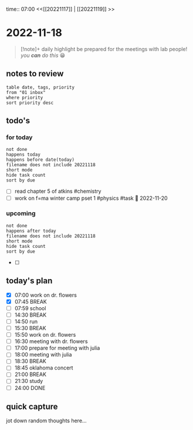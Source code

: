 time:: 07:00
<<[[20221117]] | [[20221119]] >>
# 2022-11-18

>[!note]+ daily highlight
>be prepared for the meetings with lab people! *you **can** do this* 😁

## notes to review
```dataview
table date, tags, priority
from "01 inbox"
where priority
sort priority desc
```
## todo's
### for today
```tasks
not done
happens today
happens before date(today)
filename does not include 20221118
short mode
hide task count
sort by due
```
- [ ] read chapter 5 of atkins #chemistry 
- [ ] work on f=ma winter camp pset 1 #physics #task 📅 2022-11-20
### upcoming
```tasks
not done
happens after today
filename does not include 20221118
short mode
hide task count
sort by due
```
- [ ] 
## today's plan
- [x] 07:00 work on dr. flowers
- [x] 07:45 BREAK
- [ ] 07:59 school
- [ ] 14:30 BREAK
- [ ] 14:50 run
- [ ] 15:30 BREAK
- [ ] 15:50 work on dr. flowers
- [ ] 16:30 meeting with dr. flowers
- [ ] 17:00 prepare for meeting with julia
- [ ] 18:00 meeting with julia
- [ ] 18:30 BREAK
- [ ] 18:45 oklahoma concert
- [ ] 21:00 BREAK
- [ ] 21:30 study
- [ ] 24:00 DONE

## quick capture
jot down random thoughts here...
